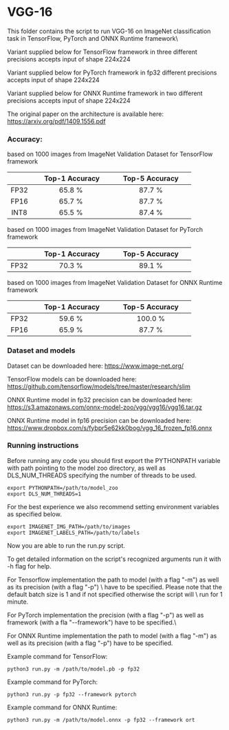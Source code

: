 # VGG-16


This folder contains the script to run VGG-16 on ImageNet classification task in TensorFlow, PyTorch and ONNX Runtime framework\

Variant supplied below for TensorFlow framework in three different precisions accepts input of shape 224x224

Variant supplied below for PyTorch framework in fp32 different precisions accepts input of shape 224x224

Variant supplied below for ONNX Runtime framework in two different precisions accepts input of shape 224x224

The original paper on the architecture is available here: https://arxiv.org/pdf/1409.1556.pdf


### Accuracy:

based on 1000 images from ImageNet Validation Dataset for TensorFlow framework

|   | &nbsp;&nbsp;&nbsp;&nbsp; Top-1 Accuracy&nbsp;&nbsp;&nbsp;&nbsp;  |&nbsp;&nbsp;&nbsp;&nbsp; Top-5 Accuracy &nbsp;&nbsp;&nbsp;&nbsp; |
|:---:|:---:|:---:|
| FP32  | 65.8 %  | 87.7 %  |
| FP16  | 65.7 %  | 87.7 %  |
| INT8  | 65.5 %  | 87.4 %  |

based on 1000 images from ImageNet Validation Dataset for PyTorch framework

|   | &nbsp;&nbsp;&nbsp;&nbsp; Top-1 Accuracy&nbsp;&nbsp;&nbsp;&nbsp;  |&nbsp;&nbsp;&nbsp;&nbsp; Top-5 Accuracy &nbsp;&nbsp;&nbsp;&nbsp; |
|:---:|:---:|:---:|
| FP32  | 70.3 %  | 89.1 %  |

based on 1000 images from ImageNet Validation Dataset for ONNX Runtime framework

|   | &nbsp;&nbsp;&nbsp;&nbsp; Top-1 Accuracy&nbsp;&nbsp;&nbsp;&nbsp;  |&nbsp;&nbsp;&nbsp;&nbsp; Top-5 Accuracy &nbsp;&nbsp;&nbsp;&nbsp; |
|:---:|:---:|:---:|
| FP32  | 59.6 %  | 100.0 %  |
| FP16  | 65.9 %  |  87.7 %  |

### Dataset and models

Dataset can be downloaded here: https://www.image-net.org/

TensorFlow models can be downloaded here: https://github.com/tensorflow/models/tree/master/research/slim

ONNX Runtime model in fp32 precision can be downloaded here: https://s3.amazonaws.com/onnx-model-zoo/vgg/vgg16/vgg16.tar.gz

ONNX Runtime model in fp16 precision can be downloaded here: https://www.dropbox.com/s/fybpr5e62kk0bog/vgg_16_frozen_fp16.onnx

### Running instructions

Before running any code you should first export the PYTHONPATH variable with path pointing to the model zoo directory,
as well as DLS_NUM_THREADS specifying the number of threads to be used.

```
export PYTHONPATH=/path/to/model_zoo
export DLS_NUM_THREADS=1
```

For the best experience we also recommend setting environment variables as specified below.

```
export IMAGENET_IMG_PATH=/path/to/images
export IMAGENET_LABELS_PATH=/path/to/labels
```

Now you are able to run the run.py script. 

To get detailed information on the script's recognized arguments run it with -h flag for help.

For Tensorflow implementation the path to model (with a flag "-m") as well as its precision (with a flag "-p") \ 
have to be specified. Please note that the default batch size is 1 and if not specified otherwise the script will \ 
run for 1 minute.

For PyTorch implementation the precision (with a flag "-p") as well as framework (with a fla "--framework") have to be specified.\

For ONNX Runtime implementation the path to model (with a flag "-m") as well as its precision (with a flag "-p") have to be specified.

Example command for TensorFlow: 

```
python3 run.py -m /path/to/model.pb -p fp32
```

Example command for PyTorch:

```
python3 run.py -p fp32 --framework pytorch
```

Example command for ONNX Runtime: 

```
python3 run.py -m /path/to/model.onnx -p fp32 --framework ort
```
